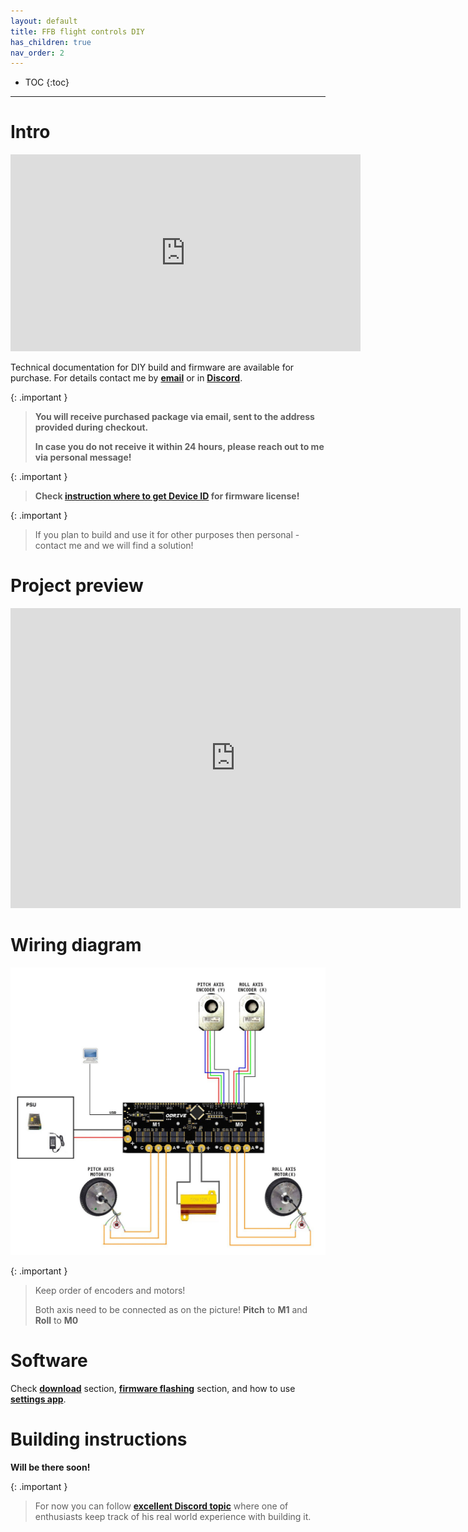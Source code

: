 ```yaml
---
layout: default
title: FFB flight controls DIY
has_children: true
nav_order: 2
---
```


- TOC
{:toc}

---
# Intro

<iframe width="560" height="315" src="https://www.youtube.com/embed/2OWXP4v0cFY?si=AswVoGpU9D7czVV-" title="YouTube video player" frameborder="0" allow="accelerometer; autoplay; clipboard-write; encrypted-media; gyroscope; picture-in-picture; web-share" referrerpolicy="strict-origin-when-cross-origin" allowfullscreen></iframe>

Technical documentation for DIY build and firmware are available for purchase. For details contact me by <a href="mailto:ffbeast.devices@gmail.com"><b>email</b></a> or in [**Discord**](https://discordapp.com/users/606515769542443019).

{: .important }
> **You will receive purchased package via email, sent to the address provided during checkout.** 
> 
>**In case you do not receive it within 24 hours, please reach out to me via personal message!**

{: .important }
> **Check [instruction where to get Device ID](../../assets/images/deviceId.jpg) for firmware license!**

<script async src="https://js.stripe.com/v3/pricing-table.js"></script>
<stripe-pricing-table pricing-table-id="prctbl_1OxSLhAUMJA5adUcwf9XqC0I"
publishable-key="pk_live_51N3FsMAUMJA5adUcbQwaE8tIDLRbB2bW94T4SqdYEUYhwdWbFbXKoHiOzETl6WpBpZRtQtBqq701Ug5q8gA1CVn500WyNLoWsx">
</stripe-pricing-table>

{: .important }
> If you plan to build and use it for other purposes then personal - contact me and we will find a solution! 

# Project preview
<iframe src="https://gmail2239807.autodesk360.com/shares/public/SH512d4QTec90decfa6e73dd6a088a09dc43?mode=embed" width="720" height="480" allowfullscreen="true" webkitallowfullscreen="true" mozallowfullscreen="true"  frameborder="0"></iframe>

# Wiring diagram
[<img src="../../assets/images/dual_axis_wiring_diagram.jpg" width="720">](../../assets/images/dual_axis_wiring_diagram.jpg)

{: .important }
>Keep order of encoders and motors! 
> 
>Both axis need to be connected as on the picture! **Pitch** to **M1** and **Roll** to **M0**

# Software

Check [**download**](downloads.md) section, [**firmware flashing**](software_firmware_flashing.html) section,
and how to use [**settings app**](software_hardware_settings_ui.html).

# Building instructions
**Will be there soon!**

{: .important }
> For now you can follow [**excellent Discord topic**](https://discord.gg/3pc2Zuf7DW) where one of enthusiasts keep track of his real world experience with building it. 
